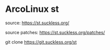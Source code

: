 # ArcoLinux st

source: https://st.suckless.org/

source patches: https://st.suckless.org/patches/

git clone https://git.suckless.org/st